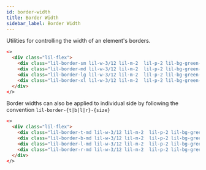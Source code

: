 ```yaml
---
id: border-width
title: Border Width
sidebar_label: Border Width
---
```


Utilities for controlling the width of an element's borders.

```html live
<>
  <div class="lil-flex">
    <div class="lil-border-sm lil-w-3/12 lil-m-2  lil-p-2 lil-bg-green-200">sm - 1px</div>
    <div class="lil-border-md lil-w-3/12 lil-m-2  lil-p-2 lil-bg-green-200">md - 2px</div>
    <div class="lil-border-lg lil-w-3/12 lil-m-2  lil-p-2 lil-bg-green-200">lg - 3px</div>
    <div class="lil-border-xl lil-w-3/12 lil-m-2  lil-p-2 lil-bg-green-200">xl - 4px</div>
  </div>
</>
```

Border widths can also be applied to individual side by following the convention `lil-border-{t|b|l|r}-{size}`

```html live
<>
  <div class="lil-flex">
    <div class="lil-border-t-md lil-w-3/12 lil-m-2  lil-p-2 lil-bg-green-200">top border</div>
    <div class="lil-border-b-md lil-w-3/12 lil-m-2  lil-p-2 lil-bg-green-200">border bottom</div>
    <div class="lil-border-l-md lil-w-3/12 lil-m-2  lil-p-2 lil-bg-green-200">left border</div>
    <div class="lil-border-r-md lil-w-3/12 lil-m-2  lil-p-2 lil-bg-green-200">right border</div>
  </div>
</>
```
